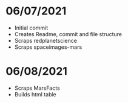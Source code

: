 
# 06/07/2021
- Initial commit
- Creates Readme, commit and file structure
- Scraps redplanetscience
- Scraps spaceimages-mars

# 06/08/2021
- Scraps MarsFacts
- Builds html table